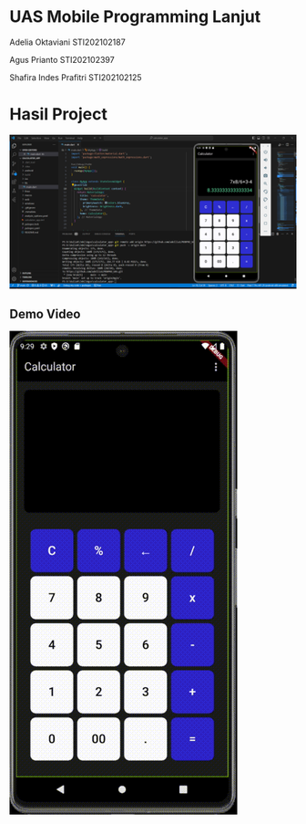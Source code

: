 # UAS Mobile Programming Lanjut
Adelia Oktaviani STI202102187

Agus Prianto STI202102397

Shafira Indes Prafitri STI202102125

# Hasil Project
![](https://github.com/adellia1/MOBPRO_UAS/blob/main/Screenshot%202024-06-28%20211124.png)

## Demo Video
![](https://github.com/adellia1/MOBPRO_UAS/blob/main/WhatsApp%20Video%202024-06-28%20at%2021.19.25_d873947c.gif)
